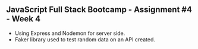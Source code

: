 ## JavaScript Full Stack Bootcamp - Assignment #4 - Week 4

* Using Express and Nodemon for server side.
* Faker library used to test random data on an API created.
